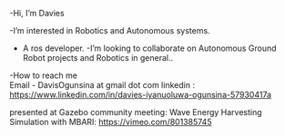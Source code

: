 -Hi, I’m Davies 

-I’m interested in Robotics and Autonomous systems.
- A ros developer. 
-I’m looking to collaborate on Autonomous  Ground Robot projects and Robotics in general..

-How to reach me  
  Email - DavisOgunsina at gmail dot com
  linkedin : https://www.linkedin.com/in/davies-iyanuoluwa-ogunsina-57930417a
 
 
 presented at Gazebo community  meeting: Wave Energy Harvesting Simulation with MBARI:
 https://vimeo.com/801385745
    
